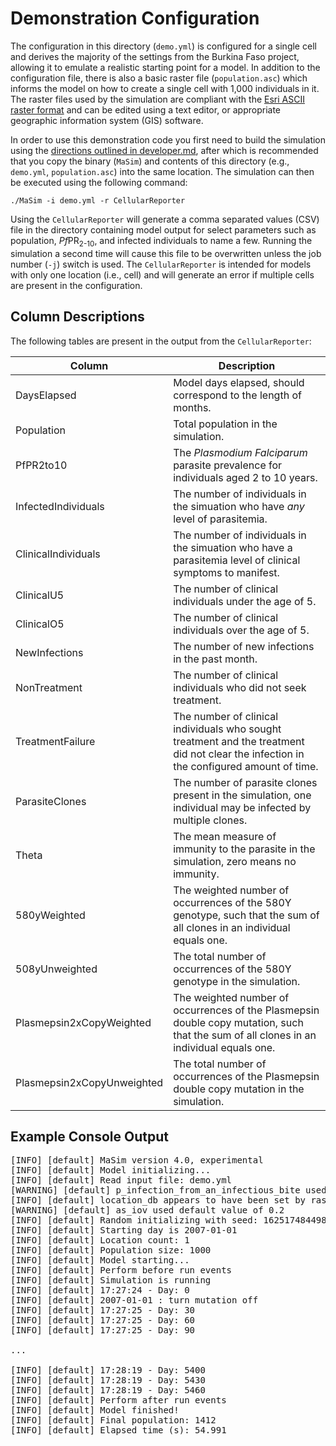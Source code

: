 # Demonstration Configuration

The configuration in this directory (`demo.yml`) is configured for a single cell and derives the majority of the settings from the Burkina Faso project, allowing it to emulate a realistic starting point for a model. In addition to the configuration file, there is also a basic raster file (`population.asc`) which informs the model on how to create a single cell with 1,000 individuals in it. The raster files used by the simulation are compliant with the [Esri ASCII raster format](https://desktop.arcgis.com/en/arcmap/10.3/manage-data/raster-and-images/esri-ascii-raster-format.htm) and can be edited using a text editor, or appropriate geographic information system (GIS) software.

In order to use this demonstration code you first need to build the simulation using the [directions outlined in developer.md](../developer.md#building), after which is recommended that you copy the binary (`MaSim`) and contents of this directory (e.g., `demo.yml`, `population.asc`) into the same location. The simulation can then be executed using the following command:

`./MaSim -i demo.yml -r CellularReporter`

Using the `CellularReporter` will generate a comma separated values (CSV) file in the directory containing model output for select parameters such as population, *Pf*PR<sub>2-10</sub>, and infected individuals to name a few. Running the simulation a second time will cause this file to be overwritten unless the job number (`-j`) switch is used. The `CellularReporter` is intended for models with only one location (i.e., cell) and will generate an error if multiple cells are present in the configuration.

## Column Descriptions

The following tables are present in the output from the `CellularReporter`:

| Column | Description |
| --- | --- |
| DaysElapsed	| Model days elapsed, should correspond to the length of months. |
| Population | Total population in the simulation. |
| PfPR2to10	| The *Plasmodium Falciparum* parasite prevalence for individuals aged 2 to 10 years. |
| InfectedIndividuals	| The number of individuals in the simuation who have *any* level of parasitemia. |
| ClinicalIndividuals	| The number of individuals in the simuation who have a parasitemia level of clinical symptoms to manifest. |
| ClinicalU5 | The number of clinical individuals under the age of 5. |
| ClinicalO5 | The number of clinical individuals over the age of 5. |
| NewInfections	| The number of new infections in the past month. |
| NonTreatment | The number of clinical individuals who did not seek treatment. |
| TreatmentFailure | The number of clinical individuals who sought treatment and the treatment did not clear the infection in the configured amount of time. |
| ParasiteClones | The number of parasite clones present in the simulation, one individual may be infected by multiple clones. |
| Theta	| The mean measure of immunity to the parasite in the simulation, zero means no immunity. |
| 580yWeighted | The weighted number of occurrences of the 580Y genotype, such that the sum of all clones in an individual equals one. | 
| 508yUnweighted | The total number of occurrences of the 580Y genotype in the simulation. |
| Plasmepsin2xCopyWeighted | The weighted number of occurrences of the Plasmepsin double copy mutation, such that the sum of all clones in an individual equals one. |
| Plasmepsin2xCopyUnweighted | The total number of occurrences of the Plasmepsin double copy mutation in the simulation. |


## Example Console Output

<pre>
[INFO] [default] MaSim version 4.0, experimental
[INFO] [default] Model initializing...
[INFO] [default] Read input file: demo.yml
[WARNING] [default] p_infection_from_an_infectious_bite used default value of 0
[INFO] [default] location_db appears to have been set by raster_db
[WARNING] [default] as_iov used default value of 0.2
[INFO] [default] Random initializing with seed: 1625174844985602
[INFO] [default] Starting day is 2007-01-01
[INFO] [default] Location count: 1
[INFO] [default] Population size: 1000
[INFO] [default] Model starting...
[INFO] [default] Perform before run events
[INFO] [default] Simulation is running
[INFO] [default] 17:27:24 - Day: 0
[INFO] [default] 2007-01-01 : turn mutation off
[INFO] [default] 17:27:25 - Day: 30
[INFO] [default] 17:27:25 - Day: 60
[INFO] [default] 17:27:25 - Day: 90

...

[INFO] [default] 17:28:19 - Day: 5400
[INFO] [default] 17:28:19 - Day: 5430
[INFO] [default] 17:28:19 - Day: 5460
[INFO] [default] Perform after run events
[INFO] [default] Model finished!
[INFO] [default] Final population: 1412
[INFO] [default] Elapsed time (s): 54.991
</pre>
